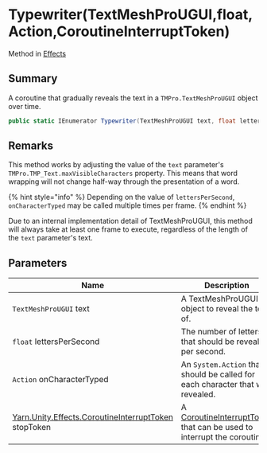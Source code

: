 # Typewriter(TextMeshProUGUI,float,Action,CoroutineInterruptToken)

Method in [Effects](yarn.unity.effects.md)

## Summary

A coroutine that gradually reveals the text in a `TMPro.TextMeshProUGUI` object over time.

```csharp
public static IEnumerator Typewriter(TextMeshProUGUI text, float lettersPerSecond, Action onCharacterTyped, CoroutineInterruptToken stopToken = null)
```

## Remarks

This method works by adjusting the value of the `text` parameter's `TMPro.TMP_Text.maxVisibleCharacters` property. This means that word wrapping will not change half-way through the presentation of a word.

{% hint style="info" %}
Depending on the value of `lettersPerSecond`, `onCharacterTyped` may be called multiple times per frame.
{% endhint %}

Due to an internal implementation detail of TextMeshProUGUI, this method will always take at least one frame to execute, regardless of the length of the `text` parameter's text.

## Parameters

| Name                                                                                                  | Description                                                                                                             |
| ----------------------------------------------------------------------------------------------------- | ----------------------------------------------------------------------------------------------------------------------- |
| `TextMeshProUGUI` text                                                                                | A TextMeshProUGUI object to reveal the text of.                                                                         |
| `float` lettersPerSecond                                                                              | The number of letters that should be revealed per second.                                                               |
| `Action` onCharacterTyped                                                                             | An `System.Action` that should be called for each character that was revealed.                                          |
| [Yarn.Unity.Effects.CoroutineInterruptToken](yarn.unity.effects.coroutineinterrupttoken.md) stopToken | A [CoroutineInterruptToken](yarn.unity.effects.coroutineinterrupttoken.md) that can be used to interrupt the coroutine. |
